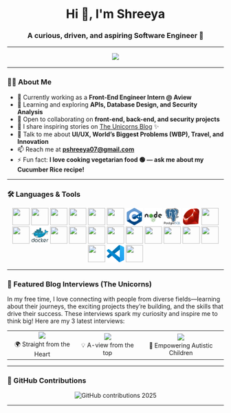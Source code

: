 <h1 align="center">Hi 👋, I'm Shreeya</h1>
<h3 align="center">A curious, driven, and aspiring Software Engineer 🚀</h3>

---

<p align="center">
  <img src="https://media.tenor.com/zCTiNXF73CEAAAAj/work-thinking.gif" width="300"/>
</p>

---

### 👩‍💻 About Me
- 🔭 Currently working as a **Front-End Engineer Intern @ Aview**
- 🌱 Learning and exploring **APIs, Database Design, and Security Analysis**
- 👯 Open to collaborating on **front-end, back-end, and security projects**
- 📝 I share inspiring stories on [The Unicorns Blog](https://substack.com/@theunicornsblog?utm_source=about-page) ✨
- 💬 Talk to me about **UI/UX, World’s Biggest Problems (WBP), Travel, and Innovation**
- 📫 Reach me at **pshreeya07@gmail.com**
- ⚡ Fun fact: **I love cooking vegetarian food 🟢 — ask me about my Cucumber Rice recipe!**

---

<!--### 📊 GitHub Stats
<div align="center">
  <img src="https://github-readme-stats.vercel.app/api/top-langs?username=pshreeya&locale=en&layout=compact&card_width=400&langs_count=8&theme=dracula&hide_border=false" height="170" alt="languages graph" />
</div>

----->

### 🛠️ Languages & Tools
<p align="center">
  <!-- Core -->
  <img src="https://cdn.jsdelivr.net/gh/devicons/devicon/icons/javascript/javascript-original.svg" width="40" height="40"/>
  <img src="https://cdn.jsdelivr.net/gh/devicons/devicon/icons/typescript/typescript-original.svg" width="40" height="40"/>
  <img src="https://cdn.jsdelivr.net/gh/devicons/devicon/icons/react/react-original.svg" width="40" height="40"/>
  <img src="https://cdn.jsdelivr.net/gh/devicons/devicon/icons/html5/html5-original.svg" width="40" height="40"/>
  <img src="https://cdn.jsdelivr.net/gh/devicons/devicon/icons/css3/css3-original.svg" width="40" height="40"/>
  <img src="https://cdn.jsdelivr.net/gh/devicons/devicon/icons/python/python-original.svg" width="40" height="40"/>
  <img src="https://raw.githubusercontent.com/devicons/devicon/master/icons/cplusplus/cplusplus-original.svg" width="40" height="40"/>
  <img src="https://raw.githubusercontent.com/devicons/devicon/master/icons/nodejs/nodejs-original-wordmark.svg" width="40" height="40"/>
  <img src="https://raw.githubusercontent.com/devicons/devicon/master/icons/postgresql/postgresql-original-wordmark.svg" width="40" height="40"/>
  <img src="https://raw.githubusercontent.com/devicons/devicon/master/icons/ruby/ruby-original.svg" width="40" height="40"/>
  <img src="https://images-cdn.openxcell.com/wp-content/uploads/2024/07/24154156/dango-inner-2.webp" width="40" height="40"/>
  
  <!-- Tools -->
  <img src="https://cdn.worldvectorlogo.com/logos/arduino-1.svg" width="40" height="40"/>
  <img src="https://raw.githubusercontent.com/devicons/devicon/master/icons/docker/docker-original-wordmark.svg" width="40" height="40"/>
  <img src="https://www.vectorlogo.zone/logos/figma/figma-icon.svg" width="40" height="40"/>
  <img src="https://www.vectorlogo.zone/logos/framer/framer-icon.svg" width="40" height="40"/>
  <img src="https://www.vectorlogo.zone/logos/git-scm/git-scm-icon.svg" width="40" height="40"/>
  <img src="https://www.vectorlogo.zone/logos/tailwindcss/tailwindcss-icon.svg" width="40" height="40"/>
  <img src="https://www.vectorlogo.zone/logos/axios/axios-icon.svg" width="40" height="40"/>
  <img src="https://uxwing.com/wp-content/themes/uxwing/download/brands-and-social-media/postman-icon.png" width="40" height="40"/>
  <img src="https://registry.npmmirror.com/@lobehub/icons-static-png/latest/files/dark/n8n-color.png" width="40" height="40"/>
  <img src="https://www.edigitalagency.com.au/wp-content/uploads/Canva-Logo-png-transparent-background.png" width="40" height="40"/>
  <img src="https://miro.medium.com/1*h9G7gjWQeQVwqkbhHVvOQg.png" width="40" height="40"/>
  <img src="https://avatars.githubusercontent.com/u/34385910?s=280&v=4" width="40" height="40"/>
  <img src="https://raw.githubusercontent.com/devicons/devicon/master/icons/vscode/vscode-original.svg" width="40" height="40"/>
  <img src="https://cdn.worldvectorlogo.com/logos/elm.svg" width="40" height="40"/>
</p>

---

### 🦄 Featured Blog Interviews (The Unicorns)
In my free time, I love connecting with people from diverse fields—learning about their journeys, the exciting projects they’re building, and the skills that drive their success. These interviews spark my curiosity and inspire me to think big! Here are my 3 latest interviews:  

<table>
  <tr>
    <td align="center">
      <a href="https://theunicornsblog.substack.com/p/straight-from-the-heart-viren-shettys">
        <img src="https://substackcdn.com/image/fetch/$s_!FuPS!,w_1456,c_limit,f_webp,q_auto:good,fl_progressive:steep/https%3A%2F%2Fsubstack-post-media.s3.amazonaws.com%2Fpublic%2Fimages%2Fdc3c8bcf-3542-4ce7-81ba-ff8b9eb1351b_1920x1080.png" width="250"/>
      </a>
      <br>🌍 Straight from the Heart
    </td>
    <td align="center">
      <a href="https://theunicornsblog.substack.com/p/a-view-from-the-top-akshay-maharajs">
        <img src="https://substackcdn.com/image/fetch/$s_!wIad!,w_1456,c_limit,f_webp,q_auto:good,fl_progressive:steep/https%3A%2F%2Fsubstack-post-media.s3.amazonaws.com%2Fpublic%2Fimages%2F37382426-9a26-43ff-8c7f-42ee21bb7eb9_1600x900.jpeg" width="250"/>
      </a>
      <br>💡 A-view from the top
    </td>
    <td align="center">
      <a href="https://theunicornsblog.substack.com/p/empowering-autistic-children-with">
        <img src="https://substackcdn.com/image/fetch/$s_!cieG!,w_1456,c_limit,f_webp,q_auto:good,fl_progressive:steep/https%3A%2F%2Fsubstack-post-media.s3.amazonaws.com%2Fpublic%2Fimages%2F3ac4cda6-8e4a-4f42-9558-4c5b14a66bd4_1920x1080.png" width="250"/>
      </a>
      <br>🧠 Empowering Autistic Children
    </td>
  </tr>
</table>



---

<!--### 🎶 Music Corner
<p align="center">
  <a href="https://open.spotify.com/user/f96vc44rwfvgy4zz09l20rd7d">
    <img src="https://spotify-recently-played-readme.vercel.app/api?user=f96vc44rwfvgy4zz09l20rd7d&width=600&count=6&unique=false" alt="Spotify recently played" />
  </a>
</p>

----->

### 🐍 GitHub Contributions

<p align="center">
  <img src="https://raw.githubusercontent.com/pshreeya/Shreeya-Prasanna/306699d1d414873556c78cd1f0f84eb592882750/snake.svg?token=BABANQ4YIJSQZDDCT6AP563IUIO32" alt="GitHub contributions 2025" />
</p>


---
